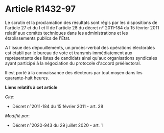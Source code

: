 # Article R1432-97

Le scrutin et la proclamation des résultats sont régis par les dispositions de l'article 27 et du I et II de l'article 28 du
décret n° 2011-184 du 15 février 2011 relatif aux comités techniques dans les administrations et les établissements publics
de l'Etat.

A l'issue des dépouillements, un procès-verbal des opérations électorales est établi par le bureau de vote et transmis
immédiatement aux représentants des listes de candidats ainsi qu'aux organisations syndicales ayant participé à la
négociation du protocole d'accord préélectoral.

Il est porté à la connaissance des électeurs par tout moyen dans les quarante-huit heures.

**Liens relatifs à cet article**

_Cite_:

  - Décret n°2011-184 du 15 février 2011 - art. 28

_Modifié par_:

  - Décret n°2020-943 du 29 juillet 2020 - art. 1
